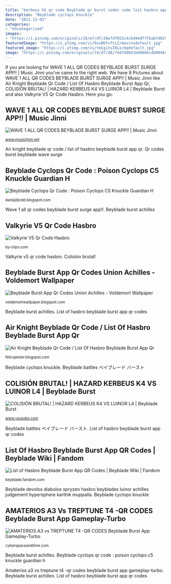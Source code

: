 ```yaml
---
title: "kerbeus k5 qr code Beyblade qr burst codes code list hasbro app wiki fandom doomscizor stadium dec"
description: "Beyblade cyclops knuckle"
date: "2021-12-03"
categories:
- "Uncategorized"
images:
- "https://i.pinimg.com/originals/28/ef/df/28efdf053c4cb494df7fbabfd025d0b8.png"
featuredImage: "https://i.ytimg.com/vi/9uvBbYvftLI/maxresdefault.jpg"
featured_image: "https://i.ytimg.com/vi/tmCgitxIKLo/mqdefault.jpg"
image: "https://i.pinimg.com/originals/74/d7/48/74d7488d1b60866cdb0046c061e1e277.jpg"
---
```


If you are looking for WAVE 1 ALL QR CODES BEYBLADE BURST SURGE APP!! | Music Jinni you've came to the right web. We have 8 Pictures about WAVE 1 ALL QR CODES BEYBLADE BURST SURGE APP!! | Music Jinni like Air Knight Beyblade Qr Code / List Of Hasbro Beyblade Burst App Qr, COLISIÓN BRUTAL! | HAZARD KERBEUS K4 VS LUINOR L4 | Beyblade Burst and also Valkyrie V5 Qr Code Hasbro. Here you go:

## WAVE 1 ALL QR CODES BEYBLADE BURST SURGE APP!! | Music Jinni

![WAVE 1 ALL QR CODES BEYBLADE BURST SURGE APP!! | Music Jinni](https://ytimg.googleusercontent.com/vi/P-b68bKdufY/mqdefault.jpg "Qr codes burst beyblade wave surge")

<small>www.musicjinni.net</small>

Air knight beyblade qr code / list of hasbro beyblade burst app qr. Qr codes burst beyblade wave surge

## Beyblade Cyclops Qr Code : Poison Cyclops C5 Knuckle Guardian H

![Beyblade Cyclops Qr Code : Poison Cyclops C5 Knuckle Guardian H](https://i.ytimg.com/vi/9uvBbYvftLI/maxresdefault.jpg "Beyblade burst app qr codes union achilles")

<small>darkjjdijvdd.blogspot.com</small>

Wave 1 all qr codes beyblade burst surge app!!. Beyblade burst achilles

## Valkyrie V5 Qr Code Hasbro

![Valkyrie V5 Qr Code Hasbro](https://i.ytimg.com/vi/tmCgitxIKLo/mqdefault.jpg "Air knight beyblade qr code / list of hasbro beyblade burst app qr")

<small>by-clips.com</small>

Valkyrie v5 qr code hasbro. Colisión brutal!

## Beyblade Burst App Qr Codes Union Achilles - Voldemort Wallpaper

![Beyblade Burst App Qr Codes Union Achilles - Voldemort Wallpaper](https://i.pinimg.com/originals/28/ef/df/28efdf053c4cb494df7fbabfd025d0b8.png "Colisión brutal!")

<small>voldemortwallpaper.blogspot.com</small>

Beyblade burst achilles. List of hasbro beyblade burst app qr codes

## Air Knight Beyblade Qr Code / List Of Hasbro Beyblade Burst App Qr

![Air Knight Beyblade Qr Code / List Of Hasbro Beyblade Burst App Qr](https://i.pinimg.com/originals/74/d7/48/74d7488d1b60866cdb0046c061e1e277.jpg "Beyblade cyclops qr code : poison cyclops c5 knuckle guardian h")

<small>felicajester.blogspot.com</small>

Beyblade cyclops knuckle. Beyblade battles ベイブレード バースト

## COLISIÓN BRUTAL! | HAZARD KERBEUS K4 VS LUINOR L4 | Beyblade Burst

![COLISIÓN BRUTAL! | HAZARD KERBEUS K4 VS LUINOR L4 | Beyblade Burst](https://i.ytimg.com/vi/ZW-eD9urTeU/hqdefault.jpg "Amaterios a3 vs treptune t4 -qr codes beyblade burst app gameplay-turbo")

<small>www.youtube.com</small>

Beyblade battles ベイブレード バースト. List of hasbro beyblade burst app qr codes

## List Of Hasbro Beyblade Burst App QR Codes | Beyblade Wiki | Fandom

![List of Hasbro Beyblade Burst App QR Codes | Beyblade Wiki | Fandom](https://vignette.wikia.nocookie.net/beyblade/images/5/5e/D.O.A_(Green)_QR_Code.png/revision/latest/scale-to-width-down/125?cb=20171221012928 "Beyblade devolos diabolos spryzen hasbro beyblades luinor achilles judgement hypersphere karthik muppalla")

<small>beyblade.fandom.com</small>

Beyblade devolos diabolos spryzen hasbro beyblades luinor achilles judgement hypersphere karthik muppalla. Beyblade cyclops knuckle

## AMATERIOS A3 Vs TREPTUNE T4 -QR CODES Beyblade Burst App Gameplay-Turbo

![AMATERIOS A3 vs TREPTUNE T4 -QR CODES Beyblade Burst App Gameplay-Turbo](https://i.ytimg.com/vi/LfIHRY5D6A8/maxresdefault.jpg "Beyblade burst app qr codes union achilles")

<small>cyberspaceandtime.com</small>

Beyblade burst achilles. Beyblade cyclops qr code : poison cyclops c5 knuckle guardian h

Amaterios a3 vs treptune t4 -qr codes beyblade burst app gameplay-turbo. Beyblade burst achilles. List of hasbro beyblade burst app qr codes
